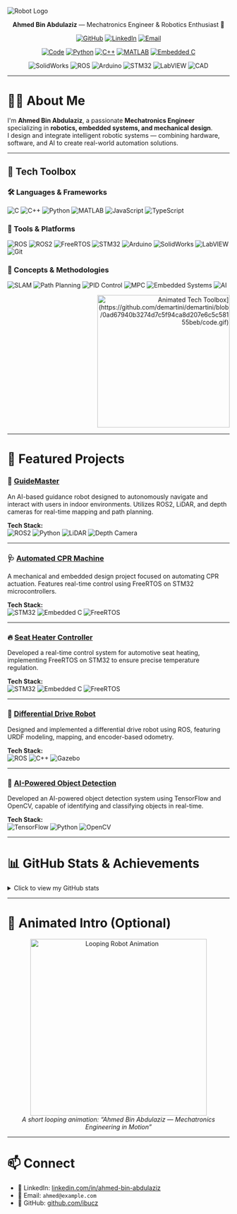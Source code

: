 <!-- Optional header image: replace the URL below with your own animated or static banner -->
<!-- ![Robot Banner](https://raw.githubusercontent.com/ibucz/ibucz/master/images/robot-banner.gif) -->

![Robot Logo](https://raw.githubusercontent.com/ibucz/ibucz/master/images/robot.svg)

<p align="center">
  <strong>Ahmed Bin Abdulaziz</strong> — Mechatronics Engineer & Robotics Enthusiast 🤖
</p>

<p align="center">
  <a href="https://github.com/ibucz" target="_blank"><img alt="GitHub" src="https://img.shields.io/badge/-@ibucz-181717?style=flat-square&logo=GitHub&logoColor=white"></a>
  <a href="https://www.linkedin.com/in/ahmed-bin-abdulaziz" target="_blank"><img alt="LinkedIn" src="https://img.shields.io/badge/-LinkedIn-0077B5?style=flat-square&logo=Linkedin&logoColor=white"></a>
  <a href="mailto:ahmed@example.com" target="_blank"><img alt="Email" src="https://img.shields.io/badge/-Email-D14836?style=flat-square&logo=Gmail&logoColor=white"></a>
</p>

<p align="center">
  <a href="https://github.com/ibucz?tab=repositories" target="_blank"><img alt="Code" src="https://img.shields.io/badge/-code-000000?style=flat-square&logo=Plex&logoColor=white"></a>
  <a href="https://github.com/ibucz?tab=repositories&language=python" target="_blank"><img alt="Python" src="https://img.shields.io/badge/-Python-3776AB?style=flat-square&logo=Python&logoColor=white"></a>
  <a href="https://github.com/ibucz?tab=repositories&language=cpp" target="_blank"><img alt="C++" src="https://img.shields.io/badge/-C%2B%2B-00599C?style=flat-square&logo=C%2B%2B&logoColor=white"></a>
  <a href="https://github.com/ibucz?tab=repositories&language=matlab" target="_blank"><img alt="MATLAB" src="https://img.shields.io/badge/-MATLAB-0076A8?style=flat-square&logo=Mathworks&logoColor=white"></a>
  <a href="https://github.com/ibucz?tab=repositories&language=c" target="_blank"><img alt="Embedded C" src="https://img.shields.io/badge/-Embedded_C-444?style=flat-square&logo=C&logoColor=white"></a>
</p>

<p align="center">
  <!-- Mechatronics / Robotics tool badges -->
  <img alt="SolidWorks" src="https://img.shields.io/badge/-SolidWorks-1C82B4?style=flat-square">
  <img alt="ROS" src="https://img.shields.io/badge/-ROS-22314F?style=flat-square">
  <img alt="Arduino" src="https://img.shields.io/badge/-Arduino-00979D?style=flat-square">
  <img alt="STM32" src="https://img.shields.io/badge/-STM32-2F5A9D?style=flat-square">
  <img alt="LabVIEW" src="https://img.shields.io/badge/-LabVIEW-FFB300?style=flat-square">
  <img alt="CAD" src="https://img.shields.io/badge/-CAD-555?style=flat-square">
</p>

---

# 👨‍🔧 About Me
I'm **Ahmed Bin Abdulaziz**, a passionate **Mechatronics Engineer** specializing in **robotics, embedded systems, and mechanical design**.  
I design and integrate intelligent robotic systems — combining hardware, software, and AI to create real-world automation solutions.

---
## 🧰 Tech Toolbox

### 🛠️ Languages & Frameworks
![C](https://img.shields.io/badge/C-00599C?style=flat-square&logo=c&logoColor=white)
![C++](https://img.shields.io/badge/C%2B%2B-00599C?style=flat-square&logo=c%2B%2B&logoColor=white)
![Python](https://img.shields.io/badge/Python-3776AB?style=flat-square&logo=python&logoColor=white)
![MATLAB](https://img.shields.io/badge/MATLAB-0076A8?style=flat-square&logo=mathworks&logoColor=white)
![JavaScript](https://img.shields.io/badge/JavaScript-F7DF1E?style=flat-square&logo=javascript&logoColor=black)
![TypeScript](https://img.shields.io/badge/TypeScript-3178C6?style=flat-square&logo=typescript&logoColor=white)

### 🧩 Tools & Platforms
![ROS](https://img.shields.io/badge/ROS-22314F?style=flat-square&logo=ros&logoColor=white)
![ROS2](https://img.shields.io/badge/ROS2-22314F?style=flat-square&logo=ros&logoColor=white)
![FreeRTOS](https://img.shields.io/badge/FreeRTOS-555?style=flat-square)
![STM32](https://img.shields.io/badge/STM32-2F5A9D?style=flat-square)
![Arduino](https://img.shields.io/badge/Arduino-00979D?style=flat-square)
![SolidWorks](https://img.shields.io/badge/SolidWorks-1C82B4?style=flat-square)
![LabVIEW](https://img.shields.io/badge/LabVIEW-FFB300?style=flat-square)
![Git](https://img.shields.io/badge/Git-F05032?style=flat-square&logo=git&logoColor=white)

### 🧠 Concepts & Methodologies
![SLAM](https://img.shields.io/badge/SLAM-555?style=flat-square)
![Path Planning](https://img.shields.io/badge/Path_Planning-555?style=flat-square)
![PID Control](https://img.shields.io/badge/PID_Control-555?style=flat-square)
![MPC](https://img.shields.io/badge/MPC-555?style=flat-square)
![Embedded Systems](https://img.shields.io/badge/Embedded_Systems-555?style=flat-square)
![AI](https://img.shields.io/badge/AI-555?style=flat-square)

<p align="right">
  <img src="[https://github.com/yourusername/yourrepository/blob/main/yourgif.gif" width="300" alt="Animated Tech Toolbox](https://github.com/demartini/demartini/blob/0ad67940b3274d7c5f94ca8d207e6c5c58155beb/code.gif)">
</p>


---

# 🚀 Featured Projects

### 🤖 [GuideMaster](https://github.com/ibucz/GuideMaster)
An AI-based guidance robot designed to autonomously navigate and interact with users in indoor environments. Utilizes ROS2, LiDAR, and depth cameras for real-time mapping and path planning.

**Tech Stack:**  
![ROS2](https://img.shields.io/badge/ROS2-22314F?style=flat-square&logo=ros&logoColor=white) 
![Python](https://img.shields.io/badge/Python-3776AB?style=flat-square&logo=python&logoColor=white) 
![LiDAR](https://img.shields.io/badge/LiDAR-555?style=flat-square) 
![Depth Camera](https://img.shields.io/badge/Depth_Camera-555?style=flat-square)

---

### 🩺 [Automated CPR Machine](https://github.com/ibucz/Automated-CPR-Machine)
A mechanical and embedded design project focused on automating CPR actuation. Features real-time control using FreeRTOS on STM32 microcontrollers.

**Tech Stack:**  
![STM32](https://img.shields.io/badge/STM32-2F5A9D?style=flat-square) 
![Embedded C](https://img.shields.io/badge/Embedded_C-444?style=flat-square&logo=c&logoColor=white) 
![FreeRTOS](https://img.shields.io/badge/FreeRTOS-555?style=flat-square)

---

### 🔥 [Seat Heater Controller](https://github.com/ibucz/Seat-Heater-FreeRTOS)
Developed a real-time control system for automotive seat heating, implementing FreeRTOS on STM32 to ensure precise temperature regulation.

**Tech Stack:**  
![STM32](https://img.shields.io/badge/STM32-2F5A9D?style=flat-square) 
![Embedded C](https://img.shields.io/badge/Embedded_C-444?style=flat-square&logo=c&logoColor=white) 
![FreeRTOS](https://img.shields.io/badge/FreeRTOS-555?style=flat-square)

---

### 🤖 [Differential Drive Robot](https://github.com/ibucz/Differential-Drive-Robot)
Designed and implemented a differential drive robot using ROS, featuring URDF modeling, mapping, and encoder-based odometry.

**Tech Stack:**  
![ROS](https://img.shields.io/badge/ROS-22314F?style=flat-square&logo=ros&logoColor=white) 
![C++](https://img.shields.io/badge/C%2B%2B-00599C?style=flat-square&logo=c%2B%2B&logoColor=white) 
![Gazebo](https://img.shields.io/badge/Gazebo-555?style=flat-square)

---

### 🧠 [AI-Powered Object Detection](https://github.com/ibucz/AI-Object-Detection)
Developed an AI-powered object detection system using TensorFlow and OpenCV, capable of identifying and classifying objects in real-time.

**Tech Stack:**  
![TensorFlow](https://img.shields.io/badge/TensorFlow-FF6F00?style=flat-square&logo=tensorflow&logoColor=white) 
![Python](https://img.shields.io/badge/Python-3776AB?style=flat-square&logo=python&logoColor=white) 
![OpenCV](https://img.shields.io/badge/OpenCV-555?style=flat-square)


---

# 📊 GitHub Stats & Achievements

<details>
<summary>Click to view my GitHub stats</summary>
<p align="center">

<table>
<tr>
<td align="center">
  <!-- GitHub Stats -->
  <img alt="Ahmed's GitHub Stats" src="https://github-readme-stats.vercel.app/api?username=ibucz&show_icons=true&count_private=true&hide_border=false&title_color=00BFFF&icon_color=FF69B4&text_color=555&bg_color=0d1117" width="300"/>
</td>
<td align="center">
  <!-- Top Languages -->
  <img alt="Top Languages" src="https://github-readme-stats.vercel.app/api/top-langs/?username=ibucz&layout=compact&hide=html&hide_border=false&title_color=00BFFF&text_color=555&bg_color=0d1117" width="300"/>
</td>
<td align="center">
  <!-- GitHub Streak -->
  <img alt="GitHub Streak" src="https://github-readme-streak-stats.herokuapp.com/?user=ibucz&theme=dark&hide_border=false" width="300"/>
</td>
</tr>
</table>

<br>

<!-- GitHub Trophy Achievements -->
<p align="center">
<img src="https://github-profile-trophy.vercel.app/?username=ibucz&theme=onedark&row=1&column=7&margin-w=15" alt="GitHub Trophies"/>
</p>

</details>


---

# 🔁 Animated Intro (Optional)
<p align="center">
  <img src="https://raw.githubusercontent.com/ibucz/ibucz/master/images/robot-loop.gif" width="400" alt="Looping Robot Animation"><br>
  <em>A short looping animation: “Ahmed Bin Abdulaziz — Mechatronics Engineering in Motion”</em>
</p>

---

# 📫 Connect
- 💼 LinkedIn: [linkedin.com/in/ahmed-bin-abdulaziz](https://www.linkedin.com/in/ahmed-bin-abdulaziz)  
- 📧 Email: `ahmed@example.com`  
- 🧠 GitHub: [github.com/ibucz](https://github.com/ibucz)
